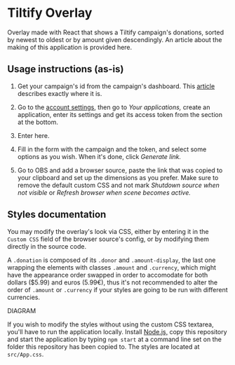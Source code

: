 # Tiltify Overlay

Overlay made with React that shows a Tiltify campaign's donations, sorted by newest to oldest or by amount given descendingly. An article about the making of this application is provided here.

## Usage instructions (as-is)

1. Get your campaign's id from the campaign's dashboard. This [article](https://info.tiltify.com/support/solutions/articles/43000011766-the-campaign-dashboard-an-in-depth-explanation) describes exactly where it is.

2. Go to the [account settings,](https://info.tiltify.com/support/solutions/articles/43000031909-my-account-settings) then go to _Your applications,_ create an application, enter its settings and get its access token from the section at the bottom.

3. Enter here.

4. Fill in the form with the campaign and the token, and select some options as you wish. When it's done, click _Generate link._

5. Go to OBS and add a browser source, paste the link that was copied to your clipboard and set up the dimensions as you prefer. Make sure to remove the default custom CSS and not mark _Shutdown source when not visible_ or _Refresh browser when scene becomes active._

## Styles documentation

You may modify the overlay's look via CSS, either by entering it in the `Custom CSS` field of the browser source's config, or by modifying them directly in the source code.

A `.donation` is composed of its `.donor` and `.amount-display`, the last one wrapping the elements with classes `.amount` and `.currency`, which might have the appearance order swapped in order to accomodate for both dollars ($5.99) and euros (5.99€), thus it's not recommended to alter the order of `.amount` or `.currency` if your styles are going to be run with different currencies.

DIAGRAM

If you wish to modify the styles without using the custom CSS textarea, you'll have to run the application locally. Install [Node.js,](https://nodejs.org/) copy this repository and start the application by typing `npm start` at a command line set on the folder this repository has been copied to. The styles are located at `src/App.css`.
